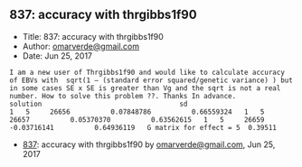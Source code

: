 ## 837: accuracy with thrgibbs1f90

- Title: 837: accuracy with thrgibbs1f90
- Author: omarverde@gmail.com
- Date: Jun 25, 2017

```
I am a new user of Thrgibbs1f90 and would like to calculate accuracy of EBVs with  sqrt(1 – (standard error squared/genetic variance) ) but in some cases SE x SE is greater than Vg and the sqrt is not a real number. How to solve this problem ??. Thanks In advance.                                                                                      solution                                  sd                                                1   5     26656          0.07848786          0.66559324   1   5     26657          0.05370370          0.63562615   1   5     26659         -0.03716141          0.64936119   G matrix for effect = 5  0.39511    
```

- [837](0837.md): accuracy with thrgibbs1f90 by omarverde@gmail.com, Jun 25, 2017
